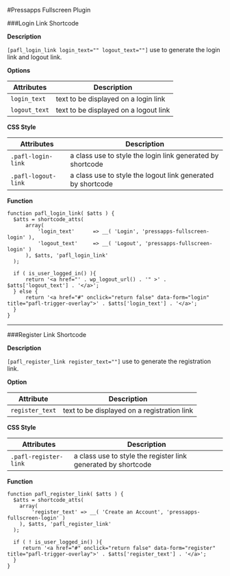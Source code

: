 #Pressapps Fullscreen Plugin

###Login Link Shortcode

**Description**

`[pafl_login_link login_text="" logout_text=""]` use to generate the login link and logout link.

**Options**

| Attributes  | Description |
| ----------- | ----------- |
| `login_text`  | text to be displayed on a login link |
| `logout_text` | text to be displayed on a logout link |

**CSS Style**

|      Attributes     |                      Description                           |
| ------------------- | ---------------------------------------------------------- |
| `.pafl-login-link`  | a class use to style the login link generated by shortcode |
| `.pafl-logout-link` | a class use to style the logout link generated by shortcode |

**Function**

```
function pafl_login_link( $atts ) {
  $atts = shortcode_atts(
      array(
          'login_text'      => __( 'Login', 'pressapps-fullscreen-login' ),
          'logout_text' 	=> __( 'Logout', 'pressapps-fullscreen-login' )
      ), $atts, 'pafl_login_link'
  );

  if ( is_user_logged_in() ){
      return '<a href="' . wp_logout_url() . '" >' . $atts['logout_text'] . '</a>';
  } else {
      return '<a href="#" onclick="return false" data-form="login"  title="pafl-trigger-overlay">' . $atts['login_text'] . '</a>';
  }
}
```

---

###Register Link Shortcode

**Description**

`[pafl_register_link register_text=""]` use to generate the registration link.

**Option**

|     Attribute    |                 Description                 |
| ---------------- | ------------------------------------------- |
| `register_text`  | text to be displayed on a registration link |

**CSS Style**

|      Attributes        |                       Description                             |
| ---------------------- | ------------------------------------------------------------- |
| `.pafl-register-link`  | a class use to style the register link generated by shortcode |

**Function**

```
function pafl_register_link( $atts ) {
  $atts = shortcode_atts(
    array(
        'register_text' => __( 'Create an Account', 'pressapps-fullscreen-login' )
    ), $atts, 'pafl_register_link'
  );
    
  if ( ! is_user_logged_in() ){
     return '<a href="#" onclick="return false" data-form="register"  title="pafl-trigger-overlay">' . $atts['register_text'] . '</a>';
  }
}
```